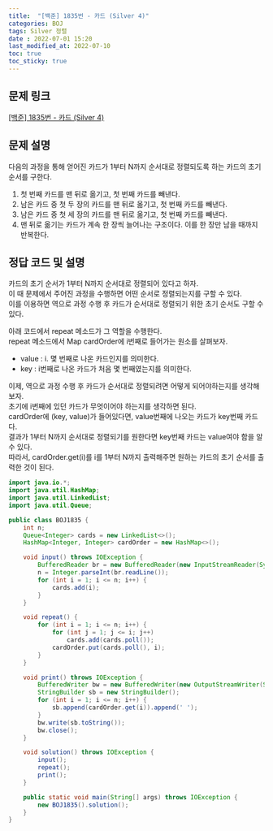 ```yaml
---
title:  "[백준] 1835번 - 카드 (Silver 4)"
categories: BOJ
tags: Silver 정렬
date : 2022-07-01 15:20
last_modified_at: 2022-07-10
toc: true
toc_sticky: true
---
```


## 문제 링크

[[백준] 1835번 - 카드 (Silver 4)](https://www.acmicpc.net/problem/1835)

## 문제 설명

다음의 과정을 통해 얻어진 카드가 1부터 N까지 순서대로 정렬되도록 하는 카드의 초기 순서를 구한다.

1. 첫 번째 카드를 맨 뒤로 옮기고, 첫 번째 카드를 빼낸다.
2. 남은 카드 중 첫 두 장의 카드를 맨 뒤로 옮기고, 첫 번째 카드를 빼낸다.
3. 남은 카드 중 첫 세 장의 카드를 맨 뒤로 옮기고, 첫 번째 카드를 빼낸다.
4. 맨 뒤로 옮기는 카드가 계속 한 장씩 늘어나는 구조이다. 이를 한 장만 남을 때까지 반복한다.

## 정답 코드 및 설명

카드의 초기 순서가 1부터 N까지 순서대로 정렬되어 있다고 하자.  
이 때 문제에서 주어진 과정을 수행하면 어떤 순서로 정렬되는지를 구할 수 있다.  
이를 이용하면 역으로 과정 수행 후 카드가 순서대로 정렬되기 위한 초기 순서도 구할 수 있다.

아래 코드에서 repeat 메소드가 그 역할을 수행한다.  
repeat 메소드에서 Map cardOrder에 i번째로 들어가는 원소를 살펴보자.  

- value : i. 몇 번째로 나온 카드인지를 의미한다.
- key : i번째로 나온 카드가 처음 몇 번째였는지를 의미한다.

이제, 역으로 과정 수행 후 카드가 순서대로 정렬되려면 어떻게 되어야하는지를 생각해보자.  
초기에 i번째에 있던 카드가 무엇이어야 하는지를 생각하면 된다.  
cardOrder에 (key, value)가 들어있다면, value번째에 나오는 카드가 key번째 카드다.  
결과가 1부터 N까지 순서대로 정렬되기를 원한다면 key번째 카드는 value여야 함을 알 수 있다.  
따라서, cardOrder.get(i)를 i를 1부터 N까지 출력해주면 원하는 카드의 초기 순서를 출력한 것이 된다.

```java
import java.io.*;
import java.util.HashMap;
import java.util.LinkedList;
import java.util.Queue;

public class BOJ1835 {
    int n;
    Queue<Integer> cards = new LinkedList<>();
    HashMap<Integer, Integer> cardOrder = new HashMap<>();

    void input() throws IOException {
        BufferedReader br = new BufferedReader(new InputStreamReader(System.in));
        n = Integer.parseInt(br.readLine());
        for (int i = 1; i <= n; i++) {
            cards.add(i);
        }
    }

    void repeat() {
        for (int i = 1; i <= n; i++) {
            for (int j = 1; j <= i; j++)
                cards.add(cards.poll());
            cardOrder.put(cards.poll(), i);
        }
    }

    void print() throws IOException {
        BufferedWriter bw = new BufferedWriter(new OutputStreamWriter(System.out));
        StringBuilder sb = new StringBuilder();
        for (int i = 1; i <= n; i++) {
            sb.append(cardOrder.get(i)).append(' ');
        }
        bw.write(sb.toString());
        bw.close();
    }

    void solution() throws IOException {
        input();
        repeat();
        print();
    }

    public static void main(String[] args) throws IOException {
        new BOJ1835().solution();
    }
}

```

